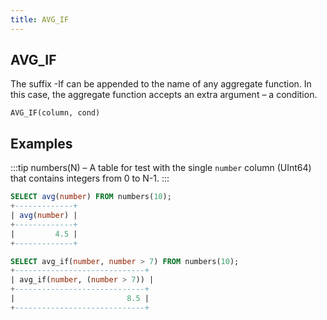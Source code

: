 ```yaml
---
title: AVG_IF
---
```



## AVG_IF 

The suffix -If can be appended to the name of any aggregate function. In this case, the aggregate function accepts an extra argument – a condition.

```
AVG_IF(column, cond)
```

## Examples

:::tip
numbers(N) – A table for test with the single `number` column (UInt64) that contains integers from 0 to N-1.
:::

```sql
SELECT avg(number) FROM numbers(10);
+-------------+
| avg(number) |
+-------------+
|         4.5 |
+-------------+

SELECT avg_if(number, number > 7) FROM numbers(10);
+-----------------------------+
| avg_if(number, (number > 7)) |
+-----------------------------+
|                         8.5 |
+-----------------------------+
```
